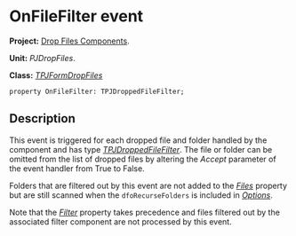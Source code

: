 <a href='Hidden comment: 
$Rev$
$Date$
'></a>

# OnFileFilter event #

**Project:** [Drop Files Components](DropFilesComponents.md).

**Unit:** _PJDropFiles_.

**Class:** _[TPJFormDropFiles](TPJFormDropFiles.md)_

```
property OnFileFilter: TPJDroppedFileFilter;
```

## Description ##

This event is triggered for each dropped file and folder handled by the component and has type _[TPJDroppedFileFilter](TPJDroppedFileFilter.md)_. The file or folder can be omitted from the list of dropped files by altering the _Accept_ parameter of the event handler from True to False.

Folders that are filtered out by this event are not added to the _[Files](TPJFormDropFilesFiles.md)_ property but are still scanned when the `dfoRecurseFolders` is included in _[Options](TPJFormDropFilesOptions.md)_.

Note that the _[Filter](TPJFormDropFilesFilter.md)_ property takes precedence and files filtered out by the associated filter component are not processed by this event.